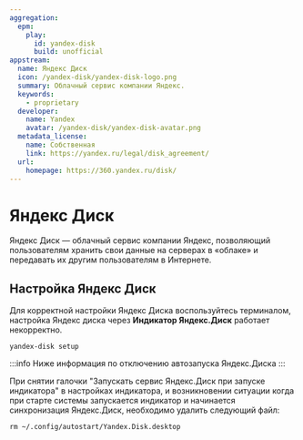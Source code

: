 ```yaml
---
aggregation:
  epm:
    play:
      id: yandex-disk
      build: unofficial
appstream:
  name: Яндекс Диск
  icon: /yandex-disk/yandex-disk-logo.png
  summary: Облачный сервис компании Яндекс.
  keywords:
    - proprietary
  developer:
    name: Yandex
    avatar: /yandex-disk/yandex-disk-avatar.png
  metadata_license:
    name: Собственная
    link: https://yandex.ru/legal/disk_agreement/
  url:
    homepage: https://360.yandex.ru/disk/
---
```


# Яндекс Диск

Яндекс Диск — облачный сервис компании Яндекс, позволяющий пользователям хранить свои данные на серверах в «облаке» и передавать их другим пользователям в Интернете.

<!--@include: @ru/apps/.parts/install/content-epm-play.md-->

## Настройка Яндекс Диск

Для корректной настройки Яндекс Диска воспользуйтесь терминалом, настройка Яндекс диска через **Индикатор Яндекс.Диск** работает некорректно.

```shell
yandex-disk setup
```

:::info
Ниже информация по отключению автозапуска Яндекс.Диска
:::

При снятии галочки "Запускать сервис Яндекс.Диск при запуске индикатора" в настройках индикатора, и возникновении ситуации когда при старте системы запускается индикатор и начинается синхронизация Яндекс.Диск, необходимо удалить следующий файл:

```shell
rm ~/.config/autostart/Yandex.Disk.desktop
```
